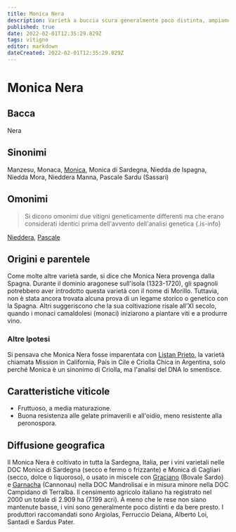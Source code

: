 ```yaml
---
title: Monica Nera
description: Varietà a buccia scura generalmente poco distinta, ampiamente coltivata nell'isola italiana di Sardegna e prodotta in una varietà di stili.
published: true
date: 2022-02-01T12:35:29.829Z
tags: vitigno
editor: markdown
dateCreated: 2022-02-01T12:35:29.829Z
---
```


# Monica Nera

## Bacca
Nera

## Sinonimi
Manzesu, Monaca, [Monica](/vitigni/Italia/bacca-nera/monica), Monica di Sardegna, Niedda de Ispagna, Niedda Mora, Nieddera Manna, Pascale Sardu (Sassari)

## Omonimi
> Si dicono omonimi due vitigni geneticamente differenti ma che erano considerati identici prima dell'avvento dell'analisi genetica
{.is-info}

[Nieddera](/vitigni/Italia/bacca-nera/nieddera), [Pascale](/vitigni/Italia/bacca-nera/pascale)

## Origini e parentele
Come molte altre varietà sarde, si dice che Monica Nera provenga dalla Spagna. Durante il dominio aragonese sull'isola (1323-1720), gli spagnoli potrebbero aver introdotto questa varietà con il nome di Morillo. Tuttavia, non è stata ancora trovata alcuna prova di un legame storico o genetico con la Spagna. Altri suggeriscono che la sua coltivazione risale all'XI secolo, quando i monaci camaldolesi (monaci) iniziarono a piantare viti e a produrre vino.

### Altre Ipotesi

Si pensava che Monica Nera fosse imparentata con [Listan Prieto](/vitigni/Spagna/bacca-nera/listan-prieto), la varietà chiamata Mission in California, País in Cile e Criolla Chica in Argentina, solo perché Monica è un sinonimo di Criolla, ma l'analisi del DNA lo smentisce.


## Caratteristiche viticole
- Fruttuoso, a media maturazione. 
- Buona resistenza alle gelate primaverili e all'oidio, meno resistente alla peronospora.

## Diffusione geografica

Il Monica Nera è coltivato in tutta la Sardegna, Italia, per i vini varietali nelle DOC Monica di Sardegna (secco e fermo o frizzante) e Monica di Cagliari (secco, dolce o liquoroso), o usato in miscele con [Graciano](/vitigni/Spagna/bacca-nera/graciano) (Bovale Sardo) e [Garnacha](/vitigni/Spagna/bacca-nera/garnacha) (Cannonau) nella DOC Mandrolisai e in misura minore nella DOC Campidano di Terralba. Il censimento agricolo italiano ha registrato nel 2000 un totale di 2.909 ha (7.199 acri). A meno che le rese non siano mantenute basse, i vini sono generalmente poco distinti e da bere presto. I produttori raccomandati sono Argiolas, Ferruccio Deiana, Alberto Loi, Santadi e Sardus Pater.